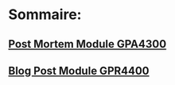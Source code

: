 # Sommaire:

## [Post Mortem Module GPA4300](https://worgaros.github.io/Pages/PostMortemModuleGPA4300)

## [Blog Post Module GPR4400](https://worgaros.github.io/Pages/BlogPostModuleGPR4400)
